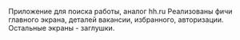Приложение для поиска работы, аналог hh.ru
Реализованы фичи главного экрана, деталей вакансии, избранного, авторизации. 
Остальные экраны - заглушки.
